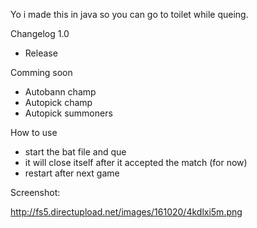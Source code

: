 Yo i made this in java so you can go to toilet while queing.

Changelog 1.0

- Release

Comming soon

- Autobann champ
- Autopick champ
- Autopick summoners

How to use

- start the bat file and que
- it will close itself after it accepted the match (for now)
- restart after next game

Screenshot:

http://fs5.directupload.net/images/161020/4kdlxi5m.png
